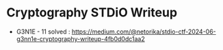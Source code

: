  # Cryptography STDiO Writeup

* G3N1E - 11 solved : https://medium.com/@netorika/stdio-ctf-2024-06-g3nn1e-cryptography-writeup-4fb0d0dc1aa2
